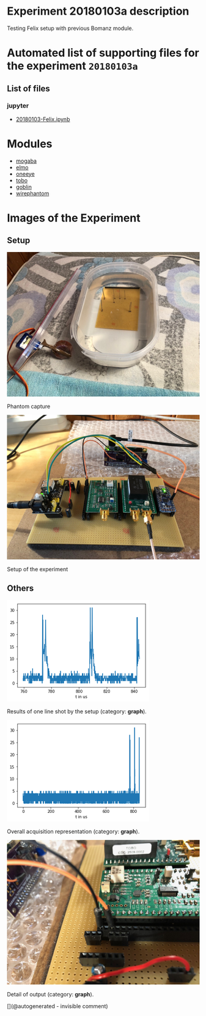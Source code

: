 # Experiment 20180103a description

Testing Felix setup with previous Bomanz module.




# Automated list of supporting files for the __experiment `20180103a`__

## List of files

### jupyter

* [20180103-Felix.ipynb](/include/community/Felix/20180103a/20180103-Felix.ipynb)





# Modules

* [mogaba](/retired/mogaba/)
* [elmo](/elmo/)
* [oneeye](/retired/oneeye/)
* [tobo](/retired/tobo/)
* [goblin](/goblin/)
* [wirephantom](/wirephantom/)




# Images of the Experiment

## Setup

![](/include/community/Felix/20180103a/bac1.jpeg)

Phantom capture

![](/include/community/Felix/20180103a/setup1.jpeg)

Setup of the experiment

## Others

![](/include/community/Felix/20180103a/20180103results.png)

Results of one line shot by the setup (category: __graph__).

![](/include/community/Felix/20180103a/detail.png)

Overall acquisition representation (category: __graph__).

![](/include/community/Felix/20180103a/setup2.jpeg)

Detail of output (category: __graph__).










[](@autogenerated - invisible comment)
